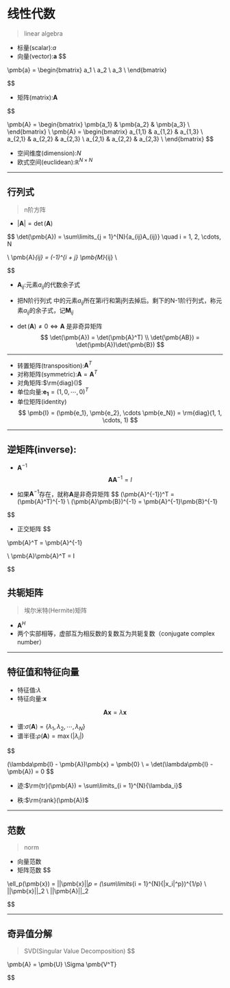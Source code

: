
# 线性代数
> linear algebra

- 标量(scalar):$a$
- 向量(vector):$\pmb{a}$
$$

\pmb{a} =
\begin{bmatrix}
    a_1 \\
    a_2 \\
    a_3 \\
\end{bmatrix}

$$
- 矩阵(matrix):$\pmb{A}$

$$

\pmb{A} =
\begin{bmatrix}
    \pmb{a_1} & \pmb{a_2} & \pmb{a_3} \\
\end{bmatrix}
\\
\pmb{A} =
\begin{bmatrix}
    a_{1,1} & a_{1,2} & a_{1,3} \\
    a_{2,1} & a_{2,2} & a_{2,3} \\
    a_{2,1} & a_{2,2} & a_{2,3} \\
\end{bmatrix}
$$

- 空间维度(dimension):$N$
- 欧式空间(euclidean):$\mathbb{R}^{N \times N}$

---


## 行列式
> n阶方阵
- $|\pmb{A}| = \det(\pmb{A})$

$$
\det(\pmb{A}) = \sum\limits_{j = 1}^{N}{a_{ij}A_{ij}} \quad i = 1, 2, \cdots, N

\\
\pmb{A}_{ij} = (-1)^{i + j} \pmb{M}_{ij}
\\

$$

- $\pmb{A}_{ij}$:元素$a_{ij}$的代数余子式
- 把N阶行列式 中的元素$a_{ij}$所在第i行和第j列去掉后。剩下的N-1阶行列式，称元素$a_{ij}$的余子式，记$\pmb{M}_{ij}$

- $\det(\pmb{A}) \neq 0 \iff \pmb{A}$ 是非奇异矩阵
$$
\det(\pmb{A}) = \det(\pmb{A}^T)
\\
\det(\pmb{AB}) = \det(\pmb{A})\det(\pmb{B})
$$
---
- 转置矩阵(transposition):$\pmb{A}^T$
- 对称矩阵(symmetric):$\pmb{A} = \pmb{A}^T$
- 对角矩阵:$\rm{diag}()$
- 单位向量:$\pmb{e_1} = (1, 0, \cdots, 0)^T$
- 单位矩阵(identity)
$$
\pmb{I} = (\pmb{e_1}, \pmb{e_2}, \cdots \pmb{e_N}) = \rm{diag}(1, 1, \cdots, 1)
$$

---
## 逆矩阵(inverse):
- $\pmb{A}^{-1}$
$$
\pmb{A}\pmb{A}^{-1} = I
$$

- 如果$\pmb{A}^{-1}$存在，就称$\pmb{A}$是非奇异矩阵
$$
(\pmb{A}^{-1})^T = (\pmb{A}^T)^{-1}
\\
(\pmb{A}\pmb{B})^{-1} = \pmb{A}^{-1}\pmb{B}^{-1}

$$

- 正交矩阵
$$

\pmb{A}^T = \pmb{A}^{-1}

\\
\pmb{A}\pmb{A}^T = I

$$


## 共轭矩阵
> 埃尔米特(Hermite)矩阵

- $\pmb{A}^H$
- 两个实部相等，虚部互为相反数的复数互为共轭复数（conjugate complex number）


---

## 特征值和特征向量
- 特征值:$\lambda$
- 特征向量:$\pmb{x}$

$$
\pmb{A}\pmb{x} = \lambda\pmb{x}
$$

- 谱:$\sigma(\pmb{A}) = \{\lambda_1, \lambda_2, \cdots, \lambda_N\}$
- 谱半径:$\rho(\pmb{A}) = \max(|\lambda_i|)$

$$

(\lambda\pmb{I} - \pmb{A})\pmb{x} = \pmb{0}
\\
 = \det(\lambda\pmb{I} - \pmb{A}) = 0
$$
- 迹:$\rm{tr}(\pmb{A}) = \sum\limits_{i = 1}^{N}{\lambda_i}$

- 秩:$\rm{rank}(\pmb{A})$


---
## 范数
> norm

- 向量范数
- 矩阵范数
$$

\ell_p(\pmb{x}) = ||\pmb{x}||_p = (\sum\limits_{i = 1}^{N}{|x_i|^p})^{1/p}
\\
||\pmb{x}||_2
\\
||\pmb{A}||_2

$$

---


## 奇异值分解
> SVD(Singular Value Decomposition)
$$

\pmb{A} = \pmb{U} \Sigma \pmb{V^T}

$$

